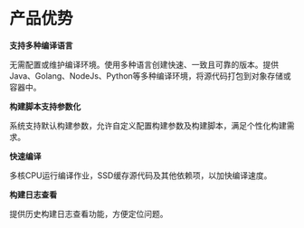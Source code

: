 # 产品优势

**支持多种编译语言**

无需配置或维护编译环境。使用多种语言创建快速、一致且可靠的版本。提供 Java、Golang、NodeJs、Python等多种编译环境，将源代码打包到对象存储或容器中。

**构建脚本支持参数化**

系统支持默认构建参数，允许自定义配置构建参数及构建脚本，满足个性化构建需求。

**快速编译**

多核CPU运行编译作业，SSD缓存源代码及其他依赖项，以加快编译速度。

**构建日志查看**

提供历史构建日志查看功能，方便定位问题。
